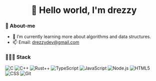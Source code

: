 <h1 align=center> 👋 Hello world, I'm drezzy </h1> 

### 🚀 About-me

- 📒 I’m currently learning more about algorithms and data structures.
- 📫 Email: drezzydev@gmail.com

### 🧑🏽‍💻 Stack
![C](https://img.shields.io/badge/-C-000?&logo=C&logoColor=007ACC)
![C++](https://img.shields.io/badge/-C++-000?&logo=cplusplus&logoColor=007ACC)
![Rust++](https://img.shields.io/badge/-Rust-000?&logo=rust&logoColor=FF6E00)
![TypeScript](https://img.shields.io/badge/-TypeScript-000?&logo=TypeScript&logoColor=007ACC)
![JavaScript](https://img.shields.io/badge/-JavaScript-000?&logo=JavaScript&logoColor=ddc508)
![Node.js](https://img.shields.io/badge/-Node-000?&logo=node.js)
![HTML5](https://img.shields.io/badge/-HTML5-000?&logo=html5&logoColor=E34F26)
![CSS](https://img.shields.io/badge/-CSS-000?&logo=css3&logoColor=1572B6)
![Git](https://img.shields.io/badge/-Git-000?&logo=git&logoColor=F05032)
